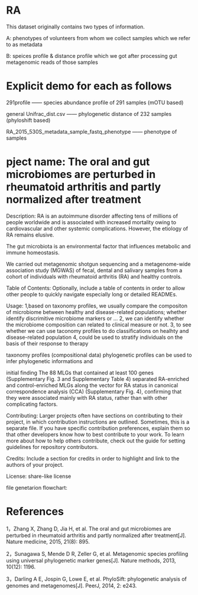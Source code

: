 # RA
This dataset originally contains two types of information.

A: phenotypes of volunteers from whom we collect samples which we refer to as metadata

B: speices profile & distance profile which we got after processing gut metagenomic reads of those samples

# Explicit demo for each as follows
291profile —— species abundance profile of 291 samples (mOTU based)
 
general Unifrac_dist.csv —— phylogenetic distance of 232 samples (phyloshift based)

RA_2015_530S_metadata_sample_fastq_phenotype —— phenotype of samples

# pject name: The oral and gut microbiomes are perturbed in rheumatoid arthritis and partly normalized after treatment

Description: RA is an autoimmune disorder affecting tens of millions of people worldwide and is associated with increased mortality owing to cardiovascular and other systemic complications. However, the etiology of RA remains elusive.

The gut microbiota is an environmental factor that influences metabolic and immune homeostasis.

We carried out metagenomic shotgun sequencing and a metagenome-wide association study (MGWAS) of fecal, dental and salivary samples from a cohort of individuals with rheumatoid arthritis (RA) and healthy controls.

Table of Contents: Optionally, include a table of contents in order to allow other people to quickly navigate especially long or detailed READMEs.

Usage: 
1,based on taxonomy profiles, we usually compare the compositon of microbiome between healthy and disease-related populations; whether identify discrimitive microbiome markers or ...
2, we can identify whether the microbiome composition can related to clinical measure or not.
3, to see whether we can use taconomy profiles to do classifications on healhty and disease-related population
4, could be used to stratify individuals on the basis of their response to therapy

taxonomy profiles (compositional data) 
phylogenetic profiles can be used to infer phylogenetic informations and 


initial finding
The 88 MLGs that contained at least 100 genes (Supplementary Fig. 3 and Supplementary Table 4) separated RA-enriched and control-enriched MLGs along the vector for RA status in canonical correspondence analysis (CCA) (Supplementary Fig. 4), confirming that they were associated mainly with RA status, rather than with other complicating factors.





Contributing: Larger projects often have sections on contributing to their project, in which contribution instructions are outlined. Sometimes, this is a separate file. If you have specific contribution preferences, explain them so that other developers know how to best contribute to your work. To learn more about how to help others contribute, check out the guide for setting guidelines for repository contributors.

Credits: Include a section for credits in order to highlight and link to the authors of your project.

License: share-like license

file genetarion flowchart: 

# References
1，Zhang X, Zhang D, Jia H, et al. The oral and gut microbiomes are perturbed in rheumatoid arthritis and partly normalized after treatment[J]. Nature medicine, 2015, 21(8): 895.

2，Sunagawa S, Mende D R, Zeller G, et al. Metagenomic species profiling using universal phylogenetic marker genes[J]. Nature methods, 2013, 10(12): 1196.

3，Darling A E, Jospin G, Lowe E, et al. PhyloSift: phylogenetic analysis of genomes and metagenomes[J]. PeerJ, 2014, 2: e243.


